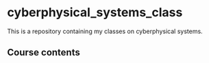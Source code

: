 # cyberphysical_systems_class

This is a repository containing my classes on cyberphysical systems.

## Course contents